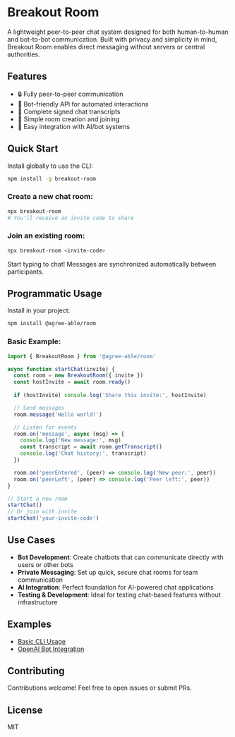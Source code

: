 # Breakout Room

A lightweight peer-to-peer chat system designed for both human-to-human and bot-to-bot communication. Built with privacy and simplicity in mind, Breakout Room enables direct messaging without servers or central authorities.

## Features

- 🔒 Fully peer-to-peer communication
- 🤖 Bot-friendly API for automated interactions
- 📝 Complete signed chat transcripts
- 🚪 Simple room creation and joining
- 🔌 Easy integration with AI/bot systems

## Quick Start

Install globally to use the CLI:
```bash
npm install -g breakout-room
```

### Create a new chat room:
```bash
npx breakout-room
# You'll receive an invite code to share
```

### Join an existing room:
```bash
npx breakout-room <invite-code>
```

Start typing to chat! Messages are synchronized automatically between participants.

## Programmatic Usage

Install in your project:
```bash
npm install @agree-able/room
```

### Basic Example:
```javascript
import { BreakoutRoom } from '@agree-able/room'

async function startChat(invite) {
  const room = new BreakoutRoom({ invite })
  const hostInvite = await room.ready()
  
  if (hostInvite) console.log('Share this invite:', hostInvite)

  // Send messages
  room.message('Hello world!')

  // Listen for events
  room.on('message', async (msg) => {
    console.log('New message:', msg)
    const transcript = await room.getTranscript()
    console.log('Chat history:', transcript)
  })

  room.on('peerEntered', (peer) => console.log('New peer:', peer))
  room.on('peerLeft', (peer) => console.log('Peer left:', peer))
}

// Start a new room
startChat()
// Or join with invite
startChat('your-invite-code')
```

## Use Cases

- **Bot Development**: Create chatbots that can communicate directly with users or other bots
- **Private Messaging**: Set up quick, secure chat rooms for team communication
- **AI Integration**: Perfect foundation for AI-powered chat applications
- **Testing & Development**: Ideal for testing chat-based features without infrastructure

## Examples

- [Basic CLI Usage](cli.mjs)
- [OpenAI Bot Integration](https://github.com/ryanramage/breakout-room-bot)

## Contributing

Contributions welcome! Feel free to open issues or submit PRs.

## License

MIT
